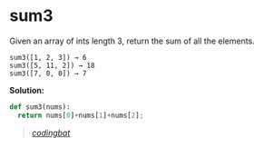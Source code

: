 # sum3

Given an array of ints length 3, return the sum of all the elements.

```
sum3([1, 2, 3]) → 6
sum3([5, 11, 2]) → 18
sum3([7, 0, 0]) → 7
```

**Solution:**

```python
def sum3(nums):
  return nums[0]+nums[1]+nums[2];
```

> _[codingbat](https://codingbat.com/prob/p191645)_